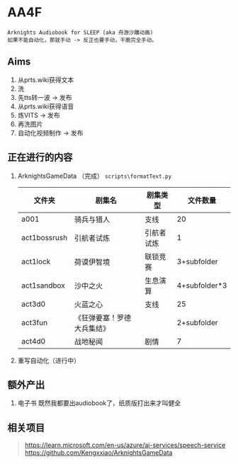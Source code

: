 # AA4F
    Arknights Audiobook for SLEEP (aka 舟游沙雕动画)
    如果不能自动化，那就手动 -> 反正也要手动，干脆完全手动。

## Aims
1. 从prts.wiki获得文本
2. 洗
3. 先tts转一波 -> 发布
4. 从prts.wiki获得语音
5. 炼VITS -> 发布
6. 再洗图片
7. 自动化视频制作 -> 发布

## 正在进行的内容
1. ArknightsGameData （完成）
    `scripts\formatText.py`

    |文件夹|剧集名|剧集类型|文件数量|
    |---|---|---|---|
    |a001|骑兵与猎人|支线|20|
    |act1bossrush|引航者试炼|引航者试炼|1|
    |act1lock|荷谟伊智境|联锁竞赛|3+subfolder|
    |act1sandbox|沙中之火|生息演算|4+subfolder*3|
    |act3d0|火蓝之心|支线|25|
    |act3fun|《狂弹要塞！罗德大兵集结》||2+subfolder|
    |act4d0|战地秘闻|剧情|7|

2. 重写自动化（进行中）


## 额外产出
1. 电子书
    既然我都要出audiobook了，纸质版打出来才叫健全

## 相关项目
> https://learn.microsoft.com/en-us/azure/ai-services/speech-service
> https://github.com/Kengxxiao/ArknightsGameData